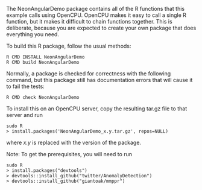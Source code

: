 The NeonAngularDemo package contains all of the R functions that this example calls using OpenCPU.
OpenCPU makes it easy to call a single R function, but it makes it difficult to chain functions
together. This is deliberate, because you are expected to create your own package that does
everything you need.

To build this R package, follow the usual methods:

    R CMD INSTALL NeonAngularDemo
    R CMD build NeonAngularDemo

Normally, a package is checked for correctness with the following command, but this package still
has documentation errors that will cause it to fail the tests:

    R CMD check NeonAngularDemo

To install this on an OpenCPU server, copy the resulting tar.gz file to that server and run

    sudo R
    > install.packages('NeonAngularDemo_x.y.tar.gz', repos=NULL)

where *x.y* is replaced with the version of the package.

Note: To get the prerequisites, you will need to run

    sudo R
    > install.packages("devtools")
    > devtools::install_github("twitter/AnomalyDetection")
    > devtools::install_github("giantoak/mmppr")
